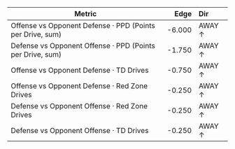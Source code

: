 | Metric | Edge | Dir |
|---|---:|:---|
| Offense vs Opponent Defense · PPD (Points per Drive, sum) | -6.000 | AWAY ↑ |
| Defense vs Opponent Offense · PPD (Points per Drive, sum) | -1.750 | AWAY ↑ |
| Offense vs Opponent Defense · TD Drives | -0.750 | AWAY ↑ |
| Offense vs Opponent Defense · Red Zone Drives | -0.250 | AWAY ↑ |
| Defense vs Opponent Offense · Red Zone Drives | -0.250 | AWAY ↑ |
| Defense vs Opponent Offense · TD Drives | -0.250 | AWAY ↑ |
